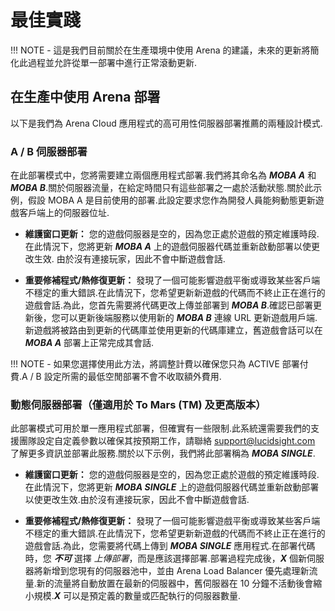 # 最佳實踐

!!! NOTE
    - 這是我們目前關於在生產環境中使用 Arena 的建議，未來的更新將簡化此過程並允許從單一部署中進行正常滾動更新.

## 在生產中使用 Arena 部署
以下是我們為 Arena Cloud 應用程式的高可用性伺服器部署推薦的兩種設計模式.

### A / B 伺服器部署
在此部署模式中，您將需要建立兩個應用程式部署.我們將其命名為 ***MOBA A*** 和 ***MOBA B***.關於伺服器流量，在給定時間只有這些部署之一處於活動狀態.關於此示例，假設 MOBA A 是目前使用的部署.此設定要求您作為開發人員能夠動態更新遊戲客戶端上的伺服器位址.

- **維護窗口更新：** 您的遊戲伺服器是空的，因為您正處於遊戲的預定維護時段.在此情況下，您將更新 ***MOBA A*** 上的遊戲伺服器代碼並重新啟動部署以使更改生效. 由於沒有連接玩家，因此不會中斷遊戲會話.

- **重要修補程式/熱修復更新：** 發現了一個可能影響遊戲平衡或導致某些客戶端不穩定的重大錯誤.在此情況下，您希望更新新遊戲的代碼而不終止正在進行的遊戲會話.為此，您首先需要將代碼更改上傳並部署到 ***MOBA B***.確認已部署更新後，您可以更新後端服務以使用新的 ***MOBA B*** 連線 URL 更新遊戲用戶端.新遊戲將被路由到更新的代碼庫並使用更新的代碼庫建立，舊遊戲會話可以在 ***MOBA A*** 部署上正常完成其會話.

!!! NOTE
    - 如果您選擇使用此方法，將調整計費以確保您只為 ACTIVE 部署付費.A / B 設定所需的最低空閒部署不會不收取額外費用.


### 動態伺服器部署（僅適用於 To Mars (TM) 及更高版本）
此部署模式可用於單一應用程式部署，但確實有一些限制.此系統還需要我們的支援團隊設定自定義參數以確保其按預期工作，請聯絡 [support@lucidsight.com](mailto:support@lucidsight.com) 了解更多資訊並部署此服務.關於以下示例，我們將此部署稱為 ***MOBA SINGLE***.

- **維護窗口更新：** 您的遊戲伺服器是空的，因為您正處於遊戲的預定維護時段.在此情況下，您將更新 ***MOBA SINGLE*** 上的遊戲伺服器代碼並重新啟動部署以使更改生效.由於沒有連接玩家，因此不會中斷遊戲會話.

- **重要修補程式/熱修復更新：** 發現了一個可能影響遊戲平衡或導致某些客戶端不穩定的重大錯誤.在此情況下，您希望更新新遊戲的代碼而不終止正在進行的遊戲會話.為此，您需要將代碼上傳到 ***MOBA SINGLE*** 應用程式.在部署代碼時，您 ***不可*** 選擇 *上傳部署*，而是應該選擇部署.部署過程完成後，***X*** 個新伺服器將新增到您現有的伺服器池中，並由 Arena Load Balancer 優先處理新流量.新的流量將自動放置在最新的伺服器中，舊伺服器在 10 分鐘不活動後會縮小規模.***X*** 可以是預定義的數量或匹配執行的伺服器數量.


